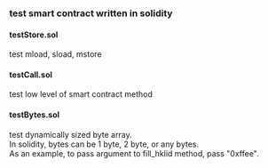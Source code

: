 ### test smart contract written in solidity
#### testStore.sol  
test mload, sload, mstore

#### testCall.sol
test low level of smart contract method

#### testBytes.sol
test dynamically sized byte array.  
In solidity, bytes can be 1 byte, 2 byte, or any bytes.  
As an example, to pass argument to fill_hklid method, pass "0xffee".
